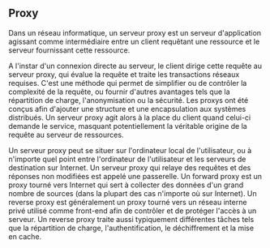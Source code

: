 ## Proxy

Dans un réseau informatique, un serveur proxy est un serveur d'application agissant comme intermédiaire entre un client
requêtant une ressource et le serveur fournissant cette ressource.

A l'instar d'un connexion directe au serveur, le client dirige cette requête au serveur proxy, qui évalue la requête et traite
les transactions réseaux requises. C'est une méthode qui permet de simplifier ou de contrôler la complexité de la requête, ou
fournir d'autres avantages tels que la répartition de charge, l'anonymisation ou la sécurité. Les proxys ont été conçus afin
d'ajouter une structure et une encapsulation aux systèmes distribués. Un serveur proxy agit alors à la place du client quand
celui-ci demande le service, masquant potentiellement la véritable origine de la requête au serveur de ressources.

Un serveur proxy peut se situer sur l'ordinateur local de l'utilisateur, ou à n'importe quel point entre l'ordinateur de
l'utilisateur et les serveurs de destination sur Internet. Un serveur proxy qui relaye des requêtes et des réponses non
modifiées est appelé une passerelle. Un forward proxy est un proxy tourné vers Internet qui sert à collecter des données d'un
grand nombre de sources (dans la plupart des cas n'importe où sur Internet). Un reverse proxy est généralement un proxy tourné
vers un réseau interne privé utilisé comme front-end afin de contrôler et de protéger l'accès à un serveur. Un reverse proxy
traite aussi typiquement différentes tâches tels que la répartition de charge, l'authentification, le déchiffrement et la mise
en cache.
